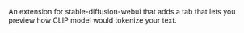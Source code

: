 An extension for stable-diffusion-webui that adds a tab that lets you preview how CLIP model would tokenize your text.
